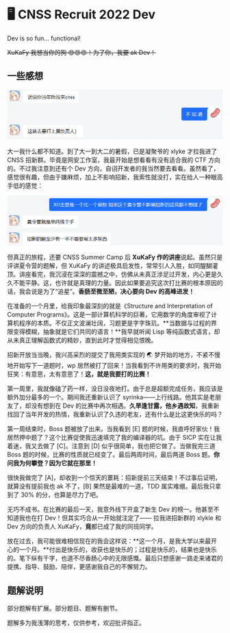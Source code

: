 # 🖥️ CNSS Recruit 2022 Dev


Dev is so fun... functional!

~~XuKaFy 我想当你的狗 😍😍😍！为了你，我要 ak Dev！~~

## 一些感想

![](why.png)

大一我什么都不知道。到了大一到大二的暑假，已是凝聚爷的 xlyke 才拉我进了 CNSS 招新群。毕竟是网安工作室，我最开始是想看看有没有适合我的 CTF 方向的。不过我注意到还有个 Dev 方向，自诩开发者的我当然要去看看。虽然看了，感觉很有趣，但由于嫌麻烦，加上不影响招新，我索性就没打，实在给人一种眼高手低的感觉：

![](lazy.png)

但真正的旅程，还要 CNSS Summer Camp 后 **XuKaFy 作的讲座**说起。虽然只是评讲夏令营的题解，但 XuKaFy 的讲述极具启发性，常常引人入胜，如同醍醐灌顶。讲座看完，我沉浸在深深的震撼之中，仿佛从未真正涉足过开发，内心更是久久不能平静。这，也许就是真理的力量。因此如果要追究这次打比赛的根本原因的话，我会说是为了“追星”。**香肠至微至陋，决心要向 Dev 的高峰进发！**

在准备的一个月里，给我印象最深刻的就是《Structure and Interpretation of Computer Programs》。这是一部计算机科学的巨著，它用数学的角度审视了计算机程序的本质。不仅正文波澜壮阔，习题更是字字珠玑。**当数据与过程的界限变得模糊，抽象就是它们共同的语言！**我早就听闻 Lisp 等纯函数式语言，却从未真正理解函数式的精妙，直到此时才觉得相见恨晚。

招新开放当当晚，我兴高采烈的提交了我用类实现的 🌏 梦开始的地方，不紧不慢地开始写下一道题时，wp 居然被打了回来！当我看到不许用类的要求时，我开始狂笑：有意思，太有意思了！**这，就是我要打的比赛！**

第一周里，我就像磕了药一样，没日没夜地打。由于总是超额完成任务，我应该是额外加分最多的一个。期间我还重新认识了 syrinka——上行线路。他其实是老朋友了，却没有想到在 Dev 的比赛中再次相遇。**久旱逢甘露，他乡遇故知**，我重新找回了当年开发的热情，我重新认识了久违的老友，还有什么是比这更快乐的吗？

第一周结束时，Boss 题被放了出来。当我看到 [E] 题的时候，我直呼好家伙！我居然押中题了？这个比赛促使我迅速填完了我的编译器的坑。由于 SICP 实在让我着迷，我又去做了 [C]。注意到 [D] 似乎很简单，我也把它做了。当做我完三道 Boss 题的时候，比赛的性质就已经变了。最后两周时间，最后两道 Boss 题。**你问我为何攀登？因为它就在那里！**

很快我做完了 [A]，却收到一个惊天的噩耗：招新提前三天结束！不过事后证明，就算没有提前我也 ak 不了，[B] 果然是最难的一道，TDD 属实难绷。最后我只拿到了 30% 的分，也算是尽力了吧。

无巧不成书。在比赛的最后一天，我意外线下开盒了新生 Dev 的榜一。他甚至不知道我也在打 Dev！但其实巧合从一开始就注定了—— 拉我进招新群的 xlykle 和 Dev 方向的负责人 XuKaFy，**竟**都已成了我的同班同学。

放在过去，我可能很难相信现在的我会这样说：**这一个月，是我大学以来最开心的一个月。**付出是快乐的，收获也是快乐的；过程是快乐的，结果也是快乐的。笔下纵有千字，也道不尽香肠心中的无限感慨。最后只想感谢一路走来诸君的提携、指导、鼓励、陪伴，更感谢我自己的不懈努力。

## 题解说明

部分题解有扩展。部分题目、题解有删节。

题解多为我浅薄的思考，仅供参考，欢迎批评指正。

